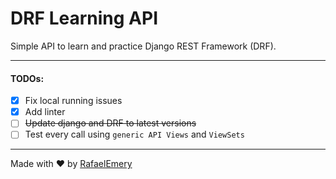 # DRF Learning API

Simple API to learn and practice Django REST Framework (DRF).

---

#### TODOs:

- [X] Fix local running issues
- [X] Add linter
- [ ] ~~Update django and DRF to latest versions~~
- [ ] Test every call using `generic API Views` and `ViewSets`

---

Made with :heart: by [RafaelEmery](https://github.com/RafaelEmery)
